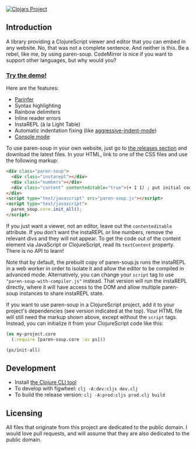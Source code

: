 [![Clojars Project](https://img.shields.io/clojars/v/paren-soup.svg)](https://clojars.org/paren-soup)

## Introduction

A library providing a ClojureScript viewer and editor that you can embed in any website. No, that was not a complete sentence. And neither is this. Be a rebel, like me, by using paren-soup. CodeMirror is nice if you want to support other languages, but why would you?

### [Try the demo!](http://oakes.github.io/paren-soup)

Here are the features:

* [Parinfer](http://shaunlebron.github.io/parinfer/)
* Syntax highlighting
* Rainbow delimiters
* Inline reader errors
* InstaREPL (à la Light Table)
* Automatic indentation fixing (like [aggressive-indent-mode](https://github.com/Malabarba/aggressive-indent-mode))
* [Console mode](http://oakes.github.io/paren-soup/repl.html)

To use paren-soup in your own website, just go to [the releases section](https://github.com/oakes/paren-soup/releases) and download the latest files. In your HTML, link to one of the CSS files and use the following markup:
```html
<div class="paren-soup">
  <div class="instarepl"></div>
  <div class="numbers"></div>
  <div class="content" contenteditable="true">(+ 1 1) ; put initial code here</div>
</div>
<script type="text/javascript" src="paren-soup.js"></script>
<script type="text/javascript">
  paren_soup.core.init_all();
</script>
```
If you just want a viewer, not an editor, leave out the `contenteditable` attribute. If you don’t want the instaREPL or line numbers, remove the relevant divs and they will not appear. To get the code out of the content element via JavaScript or ClojureScript, read its `textContent` property. There is no API to learn!

Note that by default, the prebuilt copy of paren-soup.js runs the instaREPL in a web worker in order to isolate it and allow the editor to be compiled in advanced mode. Alternatively, you can change your `script` tag to use `"paren-soup-with-compiler.js"` instead. That version will run the instaREPL directly, where it will have access to the DOM and allow multiple paren-soup instances to share instaREPL state.

If you want to use paren-soup in a ClojureScript project, add it to your project's dependencies (see version indicated at the top). Your HTML file will still need the markup shown above, except without the `script` tags. Instead, you can initialize it from your ClojureScript code like this:

```clojure
(ns my-project.core
  (:require [paren-soup.core :as ps]))

(ps/init-all)
```

## Development

* Install [the Clojure CLI tool](https://clojure.org/guides/getting_started#_clojure_installer_and_cli_tools)
* To develop with figwheel: `clj -A:dev:cljs dev.clj`
* To build the release version: `clj -A:prod:cljs prod.clj build`

## Licensing

All files that originate from this project are dedicated to the public domain. I would love pull requests, and will assume that they are also dedicated to the public domain.

